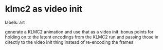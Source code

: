 # klmc2 as video init

labels: art

generate a KLMC2 animation and use that as a video init. bonus points for holding on to the latent encodings from the KLMC2 run and passing those in directly to the video init thing instead of re-encoding the frames
